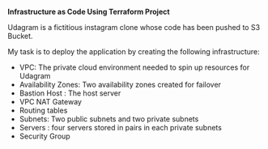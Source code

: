 **Infrastructure as Code Using Terraform Project**

Udagram is a fictitious instagram clone whose code has been pushed to S3 Bucket.

My task is to deploy the application by creating the following  infrastructure:

- VPC: The private cloud environment needed to spin up resources for Udagram
- Availability Zones: Two availability zones created for failover
- Bastion Host : The host server
- VPC NAT Gateway
- Routing tables
- Subnets: Two public subnets and two private subnets
- Servers : four servers stored in pairs in each private subnets
- Security Group 